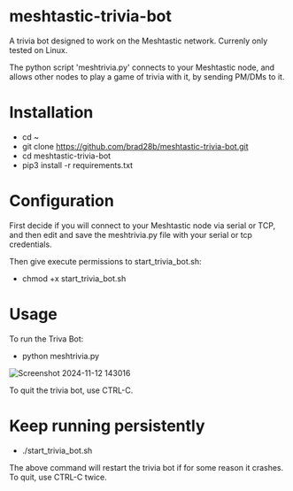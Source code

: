 # meshtastic-trivia-bot
A trivia bot designed to work on the Meshtastic network. Currenly only tested on Linux.

The python script 'meshtrivia.py' connects to your Meshtastic node, and allows other nodes to play a game of trivia with it, by sending PM/DMs to it.

# Installation

* cd ~
* git clone https://github.com/brad28b/meshtastic-trivia-bot.git
* cd meshtastic-trivia-bot
* pip3 install -r requirements.txt

# Configuration

First decide if you will connect to your Meshtastic node via serial or TCP, and then edit and save the meshtrivia.py file with your serial or tcp credentials.

Then give execute permissions to start_trivia_bot.sh:

* chmod +x start_trivia_bot.sh

# Usage

To run the Triva Bot:

* python meshtrivia.py
  
![Screenshot 2024-11-12 143016](https://github.com/user-attachments/assets/46ccc792-6250-4e26-aeb1-d01b520d0d9e)

To quit the trivia bot, use CTRL-C.


# Keep running persistently

* ./start_trivia_bot.sh

The above command will restart the trivia bot if for some reason it crashes. To quit, use CTRL-C twice.




